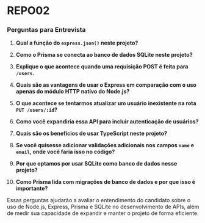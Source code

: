 # REPO02
 
### Perguntas para Entrevista

1. **Qual a função do `express.json()` neste projeto?**  

2. **Como o Prisma se conecta ao banco de dados SQLite neste projeto?**  

3. **Explique o que acontece quando uma requisição POST é feita para `/users`.**  

4. **Quais são as vantagens de usar o Express em comparação com o uso apenas do módulo HTTP nativo do Node.js?**  

5. **O que acontece se tentarmos atualizar um usuário inexistente na rota `PUT /users/:id`?**  

6. **Como você expandiria essa API para incluir autenticação de usuários?**  

7. **Quais são os benefícios de usar TypeScript neste projeto?**  

8. **Se você quisesse adicionar validações adicionais nos campos `name` e `email`, onde você faria isso no código?**  

9. **Por que optamos por usar SQLite como banco de dados nesse projeto?**  

10. **Como Prisma lida com migrações de banco de dados e por que isso é importante?**  

Essas perguntas ajudarão a avaliar o entendimento do candidato sobre o uso de Node.js, Express, Prisma e SQLite no desenvolvimento de APIs, além de medir sua capacidade de expandir e manter o projeto de forma eficiente.
